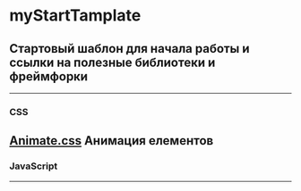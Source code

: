 # myStartTamplate

## Стартовый шаблон для начала работы и ссылки на полезные библиотеки и фреймфорки
---
### CSS

[Animate.css](https://daneden.github.io/animate.css/) Анимация елементов
---
### JavaScript
---